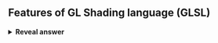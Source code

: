 ## Features of GL Shading language (GLSL)
<details>
<summary><b>Reveal answer</b></summary>
- C-like syntax<br>- Can be run in parallel<br>- Compiled at run-time
</details>
